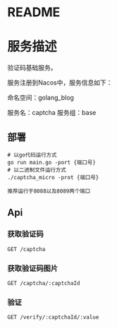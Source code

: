 # README
# 服务描述
验证码基础服务。

服务注册到Nacos中，服务信息如下：

命名空间：golang_blog

服务名：captcha
服务组：base

## 部署
```shell
# 以go代码运行方式
go run main.go -port {端口号}
# 以二进制文件运行方式
./captcha_micro -prot {端口号}

推荐运行于8088以及8089两个端口
```

## Api

### 获取验证码

```http
GET /captcha
```

### 获取验证码图片

```http
GET /captcha/:captchaId
```

### 验证

```http
GET /verify/:captchaId/:value
```

